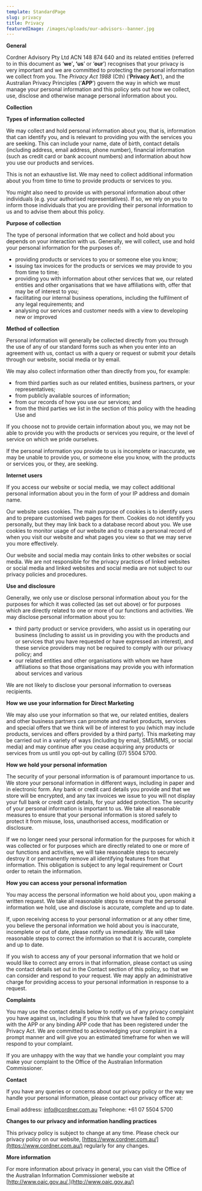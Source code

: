 ```yaml
---
template: StandardPage
slug: privacy
title: Privacy
featuredImage: /images/uploads/our-advisors--banner.jpg
---
```


**General**

Cordner Advisory Pty Ltd ACN 148 874 640 and its related entities (referred to in this document as ‘**we**’**, ‘us**’ or ‘**our**’) recognises that your privacy is very important and we are committed to protecting the personal information we collect from you. The _Privacy Act 1988_ (Cth) (‘**Privacy Act**’), and the Australian Privacy Principles (‘**APP**’) govern the way in which we must manage your personal information and this policy sets out how we collect, use, disclose and otherwise manage personal information about you.

**Collection**

**Types of information collected**

We may collect and hold personal information about you, that is, information that can identify you, and is relevant to providing you with the services you are seeking. This can include your name, date of birth, contact details (including address, email address, phone number), financial information (such as credit card or bank account numbers) and information about how you use our products and services.

This is not an exhaustive list. We may need to collect additional information about you from time to time to provide products or services to you.

You might also need to provide us with personal information about other individuals (e.g. your authorised representatives). If so, we rely on you to inform those individuals that you are providing their personal information to us and to advise them about this policy.

**Purpose of collection**

The type of personal information that we collect and hold about you depends on your interaction with us. Generally, we will collect, use and hold your personal information for the purposes of:

- providing products or services to you or someone else you know;
- issuing tax invoices for the products or services we may provide to you from time to time;
- providing you with information about other services that we, our related entities and other organisations that we have affiliations with, offer that may be of interest to you;
- facilitating our internal business operations, including the fulfilment of any legal requirements; and
- analysing our services and customer needs with a view to developing new or improved

**Method of collection**

Personal information will generally be collected directly from you through the use of any of our standard forms such as when you enter into an agreement with us, contact us with a query or request or submit your details through our website, social media or by email.

We may also collect information other than directly from you, for example:

- from third parties such as our related entities, business partners, or your representatives;
- from publicly available sources of information;
- from our records of how you use our services; and
- from the third parties we list in the section of this policy with the heading Use and

If you choose not to provide certain information about you, we may not be able to provide you with the products or services you require, or the level of service on which we pride ourselves.

If the personal information you provide to us is incomplete or inaccurate, we may be unable to provide you, or someone else you know, with the products or services you, or they, are seeking.

**Internet users**

If you access our website or social media, we may collect additional personal information about you in the form of your IP address and domain name.

Our website uses cookies. The main purpose of cookies is to identify users and to prepare customised web pages for them. Cookies do not identify you personally, but they may link back to a database record about you. We use cookies to monitor usage of our website and to create a personal record of when you visit our website and what pages you view so that we may serve you more effectively.

Our website and social media may contain links to other websites or social media. We are not responsible for the privacy practices of linked websites or social media and linked websites and social media are not subject to our privacy policies and procedures.

**Use and disclosure**

Generally, we only use or disclose personal information about you for the purposes for which it was collected (as set out above) or for purposes which are directly related to one or more of our functions and activities. We may disclose personal information about you to:

- third party product or service providers, who assist us in operating our business (including to assist us in providing you with the products and or services that you have requested or have expressed an interest), and these service providers may not be required to comply with our privacy policy; and
- our related entities and other organisations with whom we have affiliations so that those organisations may provide you with information about services and various

We are not likely to disclose your personal information to overseas recipients.

**How we use your information for Direct Marketing**

We may also use your information so that we, our related entities, dealers and other business partners can promote and market products, services and special offers that we think will be of interest to you (which may include products, services and offers provided by a third party). This marketing may be carried out in a variety of ways (including by email, SMS/MMS, or social media) and may continue after you cease acquiring any products or services from us until you opt-out by calling (07) 5504 5700.

**How we hold your personal information**

The security of your personal information is of paramount importance to us. We store your personal information in different ways, including in paper and in electronic form. Any bank or credit card details you provide and that we store will be encrypted, and any tax invoices we issue to you will not display your full bank or credit card details, for your added protection. The security of your personal information is important to us. We take all reasonable measures to ensure that your personal information is stored safely to protect it from misuse, loss, unauthorised access, modification or disclosure.

If we no longer need your personal information for the purposes for which it was collected or for purposes which are directly related to one or more of our functions and activities, we will take reasonable steps to securely destroy it or permanently remove all identifying features from that information. This obligation is subject to any legal requirement or Court order to retain the information.

**How you can access your personal information**

You may access the personal information we hold about you, upon making a written request. We take all reasonable steps to ensure that the personal information we hold, use and disclose is accurate, complete and up to date.

If, upon receiving access to your personal information or at any other time, you believe the personal information we hold about you is inaccurate, incomplete or out of date, please notify us immediately. We will take reasonable steps to correct the information so that it is accurate, complete and up to date.

If you wish to access any of your personal information that we hold or would like to correct any errors in that information, please contact us using the contact details set out in the Contact section of this policy, so that we can consider and respond to your request. We may apply an administrative charge for providing access to your personal information in response to a request.

**Complaints**

You may use the contact details below to notify us of any privacy complaint you have against us, including if you think that we have failed to comply with the APP or any binding APP code that has been registered under the Privacy Act. We are committed to acknowledging your complaint in a prompt manner and will give you an estimated timeframe for when we will respond to your complaint.

If you are unhappy with the way that we handle your complaint you may make your complaint to the Office of the Australian Information Commissioner.

**Contact**

If you have any queries or concerns about our privacy policy or the way we handle your personal information, please contact our privacy officer at:

Email address: [info@cordner.com.au](https://mail.google.com/mail/?view=cm&fs=1&to=info@cordner.com.au) Telephone: +61 07 5504 5700

**Changes to our privacy and information handling practices**

This privacy policy is subject to change at any time. Please check our privacy policy on our website, [https://www.cordner.com.au/](https://www.cordner.com.au/) regularly for any changes.

**More information**

For more information about privacy in general, you can visit the Office of the Australian Information Commissioner website at [http://www.oaic.gov.au/.](http://www.oaic.gov.au/)

